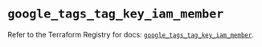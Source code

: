 # `google_tags_tag_key_iam_member`

Refer to the Terraform Registry for docs: [`google_tags_tag_key_iam_member`](https://registry.terraform.io/providers/hashicorp/google-beta/5.43.0/docs/resources/google_tags_tag_key_iam_member).
